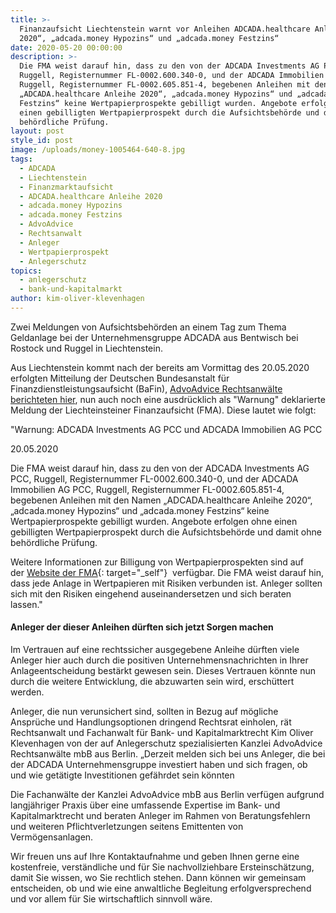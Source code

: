 ```yaml
---
title: >-
  Finanzaufsicht Liechtenstein warnt vor Anleihen ADCADA.healthcare Anleihe
  2020“, „adcada.money Hypozins“ und „adcada.money Festzins“
date: 2020-05-20 00:00:00
description: >-
  Die FMA weist darauf hin, dass zu den von der ADCADA Investments AG PCC,
  Ruggell, Registernummer FL-0002.600.340-0, und der ADCADA Immobilien AG PCC,
  Ruggell, Registernummer FL-0002.605.851-4, begebenen Anleihen mit den Namen
  „ADCADA.healthcare Anleihe 2020“, „adcada.money Hypozins“ und „adcada.money
  Festzins“ keine Wertpapierprospekte gebilligt wurden. Angebote erfolgen ohne
  einen gebilligten Wertpapierprospekt durch die Aufsichtsbehörde und damit ohne
  behördliche Prüfung.
layout: post
style_id: post
image: /uploads/money-1005464-640-8.jpg
tags:
  - ADCADA
  - Liechtenstein
  - Finanzmarktaufsicht
  - ADCADA.healthcare Anleihe 2020
  - adcada.money Hypozins
  - adcada.money Festzins
  - AdvoAdvice
  - Rechtsanwalt
  - Anleger
  - Wertpapierprospekt
  - Anlegerschutz
topics:
  - anlegerschutz
  - bank-und-kapitalmarkt
author: kim-oliver-klevenhagen
---
```


Zwei Meldungen von Aufsichtsbehörden an einem Tag zum Thema Geldanlage bei der Unternehmensgruppe ADCADA aus Bentwisch bei Rostock und Ruggel in Liechtenstein.&nbsp;

Aus Liechtenstein kommt nach der bereits am Vormittag des 20.05.2020 erfolgten Mitteilung der Deutschen Bundesanstalt für Finanzdienstleistungsaufsicht (BaFin), [AdvoAdvice Rechtsanwälte berichteten hier](https://advoadvice.de/blog/adcada-unternehmensgruppe-erneute-bafin-meldung-k%C3%B6nnte-anleger-beunruhigen/), nun auch noch eine ausdrücklich als "Warnung" deklarierte Meldung der Liechteinsteiner Finanzaufsicht (FMA). Diese lautet wie folgt:

"Warnung: ADCADA Investments AG PCC und ADCADA Immobilien AG PCC

20\.05.2020

Die FMA weist darauf hin, dass zu den von der ADCADA Investments AG PCC, Ruggell, Registernummer FL-0002.600.340-0, und der ADCADA Immobilien AG PCC, Ruggell, Registernummer FL-0002.605.851-4, begebenen Anleihen mit den Namen „ADCADA.healthcare Anleihe 2020“, „adcada.money Hypozins“ und „adcada.money Festzins“ keine Wertpapierprospekte gebilligt wurden. Angebote erfolgen ohne einen gebilligten Wertpapierprospekt durch die Aufsichtsbehörde und damit ohne behördliche Prüfung.

Weitere Informationen zur Billigung von Wertpapierprospekten sind auf der&nbsp;[Website der FMA](https://www.fma-li.li/de/aufsicht/bereich-wertpapiere-und-markte/wertpapierprospekte/billigung.html){: target="_self"}&nbsp;&nbsp;verfügbar. Die FMA weist darauf hin, dass jede Anlage in Wertpapieren mit Risiken verbunden ist. Anleger sollten sich mit den Risiken eingehend auseinandersetzen und sich beraten lassen."

#### Anleger der dieser Anleihen dürften sich jetzt Sorgen machen

Im Vertrauen auf eine rechtssicher ausgegebene Anleihe dürften viele Anleger hier auch durch die positiven Unternehmensnachrichten in Ihrer Anlageentscheidung bestärkt gewesen sein. Dieses Vertrauen könnte nun durch die weitere Entwicklung, die abzuwarten sein wird, erschüttert werden.&nbsp;&nbsp;

Anleger, die nun verunsichert sind, sollten in Bezug auf mögliche Ansprüche und Handlungsoptionen dringend Rechtsrat einholen, rät Rechtsanwalt und Fachanwalt für Bank- und Kapitalmarktrecht Kim Oliver Klevenhagen von der auf Anlegerschutz spezialisierten Kanzlei AdvoAdvice Rechtsanwälte mbB aus Berlin. „Derzeit melden sich bei uns Anleger, die bei der ADCADA Unternehmensgruppe investiert haben und sich fragen, ob und wie getätigte Investitionen gefährdet sein könnten

Die Fachanwälte der Kanzlei AdvoAdvice mbB aus Berlin verfügen aufgrund langjähriger Praxis über eine umfassende Expertise im Bank- und Kapitalmarktrecht und beraten Anleger im Rahmen von Beratungsfehlern und weiteren Pflichtverletzungen seitens Emittenten von Vermögensanlagen.&nbsp;

Wir freuen uns auf Ihre Kontaktaufnahme und geben Ihnen gerne eine kostenfreie, verständliche und für Sie nachvollziehbare Ersteinschätzung, damit Sie wissen, wo Sie rechtlich stehen. Dann können wir gemeinsam entscheiden, ob und wie eine anwaltliche Begleitung erfolgversprechend und vor allem für Sie wirtschaftlich sinnvoll wäre.

&nbsp;